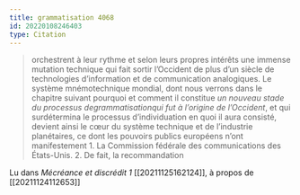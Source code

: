 ```yaml
---
title: grammatisation 4068
id: 20220108246403
type: Citation
---
```


> orchestrent à leur rythme et selon leurs propres intérêts une immense mutation technique qui fait sortir l’Occident de plus d’un siècle de technologies d’information et de communication analogiques. Le système mnémotechnique mondial, dont nous verrons dans le chapitre suivant pourquoi et comment il constitue *un nouveau stade du processus degrammatisationqui fut à l’origine de l’Occident*, et qui surdétermina le processus d’individuation en quoi il aura consisté, devient ainsi le cœur du système technique et de l’industrie planétaires, ce dont les pouvoirs publics européens n’ont manifestement 1. La Commission fédérale des communications des États-Unis. 2. De fait, la recommandation

Lu dans *Mécréance et discrédit 1* [[20211125162124]], à propos de [[20211124112653]]